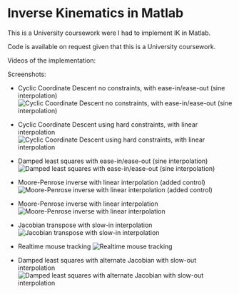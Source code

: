 # Inverse Kinematics in Matlab

This is a University coursework were I had to implement IK in Matlab.

Code is available on request given that this is a University coursework.

Videos of the implementation:

Screenshots:

- Cyclic Coordinate Descent no constraints, with ease-in/ease-out (sine interpolation)
![Cyclic Coordinate Descent no constraints, with ease-in/ease-out (sine interpolation)](https://www.youtube.com/edit?o=U&video_id=9prZmRCSpcA)

- Cyclic Coordinate Descent using hard constraints, with linear interpolation
![Cyclic Coordinate Descent using hard constraints, with linear interpolation](https://www.youtube.com/edit?o=U&video_id=WsIN8bGwiXA)

- Damped least squares with ease-in/ease-out (sine interpolation)
![Damped least squares with ease-in/ease-out (sine interpolation)](https://www.youtube.com/edit?o=U&video_id=EAr3aGUB9yQ)

- Moore-Penrose inverse with linear interpolation (added control)
![Moore-Penrose inverse with linear interpolation (added control)](https://www.youtube.com/edit?o=U&video_id=HqB0dsmd6Ew)

- Moore-Penrose inverse with linear interpolation
![Moore-Penrose inverse with linear interpolation](https://www.youtube.com/edit?o=U&video_id=fVt-XbYEoqQ)

- Jacobian transpose with slow-in interpolation
![Jacobian transpose with slow-in interpolation](https://www.youtube.com/edit?o=U&video_id=SgZEpHUljvQ)

- Realtime mouse tracking
![Realtime mouse tracking](https://www.youtube.com/edit?o=U&video_id=lsZqUw4vqJE)

- Damped least squares with alternate Jacobian with slow-out interpolation
![Damped least squares with alternate Jacobian with slow-out interpolation](https://www.youtube.com/edit?o=U&video_id=PGYvRtaebIw)



